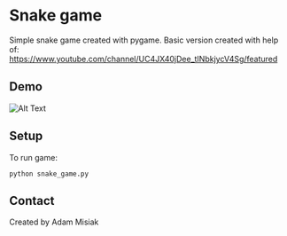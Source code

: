 # Snake game

Simple snake game created with pygame. Basic version created with help of: https://www.youtube.com/channel/UC4JX40jDee_tINbkjycV4Sg/featured

## Demo
![Alt Text](https://media.giphy.com/media/MAWq1Tb3kyZmpAz0ed/giphy.gif)

## Setup
To run game:
```
python snake_game.py
```
## Contact
Created by Adam Misiak
